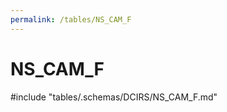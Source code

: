 ```yaml
---
permalink: /tables/NS_CAM_F
---
```

# NS\_CAM\_F
<!-- SPDX-License-Identifier: MPL-2.0 -->

<!-- ATTENTION : Ne pas supprimer ou modifier la ligne ci-dessous -->
#include "tables/.schemas/DCIRS/NS_CAM_F.md"
<!-- ATTENTION : Ne pas supprimer ou modifier la ligne ci-dessus -->
